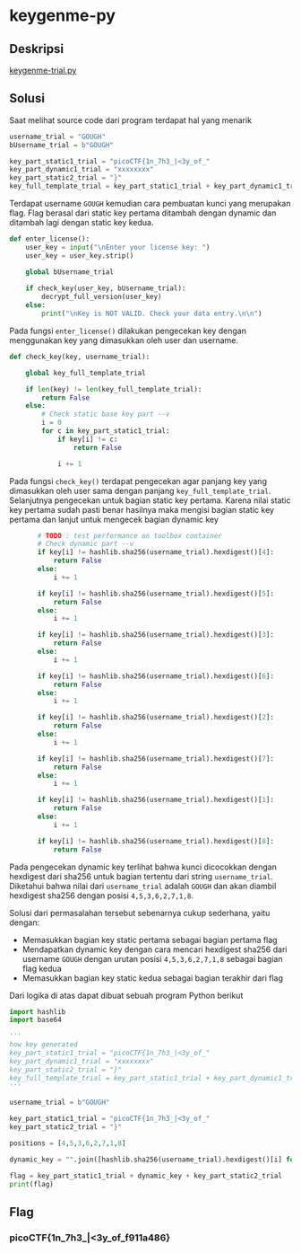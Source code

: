 # keygenme-py

## Deskripsi
[keygenme-trial.py](https://mercury.picoctf.net/static/b016c61bd2cc0be05a59da1dde67a2ac/keygenme-trial.py)

## Solusi
Saat melihat source code dari program terdapat hal yang menarik
``` python
username_trial = "GOUGH"
bUsername_trial = b"GOUGH"

key_part_static1_trial = "picoCTF{1n_7h3_|<3y_of_"
key_part_dynamic1_trial = "xxxxxxxx"
key_part_static2_trial = "}"
key_full_template_trial = key_part_static1_trial + key_part_dynamic1_trial + key_part_static2_trial
```
Terdapat username `GOUGH` kemudian cara pembuatan kunci yang merupakan flag. Flag berasal dari static key pertama ditambah dengan dynamic dan ditambah lagi dengan static key kedua.

``` python
def enter_license():
    user_key = input("\nEnter your license key: ")
    user_key = user_key.strip()

    global bUsername_trial
    
    if check_key(user_key, bUsername_trial):
        decrypt_full_version(user_key)
    else:
        print("\nKey is NOT VALID. Check your data entry.\n\n")
```
Pada fungsi `enter_license()` dilakukan pengecekan key dengan menggunakan key yang dimasukkan oleh user dan username.

``` python
def check_key(key, username_trial):

    global key_full_template_trial

    if len(key) != len(key_full_template_trial):
        return False
    else:
        # Check static base key part --v
        i = 0
        for c in key_part_static1_trial:
            if key[i] != c:
                return False

            i += 1
 ```
 Pada fungsi `check_key()` terdapat pengecekan agar panjang key yang dimasukkan oleh user sama dengan panjang `key_full_template_trial`.
 Selanjutnya pengecekan untuk bagian static key pertama. Karena nilai static key pertama sudah pasti benar hasilnya maka mengisi bagian static key pertama dan lanjut untuk mengecek bagian dynamic key
 
 ``` python
        # TODO : test performance on toolbox container
        # Check dynamic part --v
        if key[i] != hashlib.sha256(username_trial).hexdigest()[4]:
            return False
        else:
            i += 1

        if key[i] != hashlib.sha256(username_trial).hexdigest()[5]:
            return False
        else:
            i += 1

        if key[i] != hashlib.sha256(username_trial).hexdigest()[3]:
            return False
        else:
            i += 1

        if key[i] != hashlib.sha256(username_trial).hexdigest()[6]:
            return False
        else:
            i += 1

        if key[i] != hashlib.sha256(username_trial).hexdigest()[2]:
            return False
        else:
            i += 1

        if key[i] != hashlib.sha256(username_trial).hexdigest()[7]:
            return False
        else:
            i += 1

        if key[i] != hashlib.sha256(username_trial).hexdigest()[1]:
            return False
        else:
            i += 1

        if key[i] != hashlib.sha256(username_trial).hexdigest()[8]:
            return False
 ```
 Pada pengecekan dynamic key terlihat bahwa kunci dicocokkan dengan hexdigest dari sha256 untuk bagian tertentu dari string `username_trial`. Diketahui bahwa nilai dari `username_trial` adalah `GOUGH` dan akan diambil hexdigest sha256 dengan posisi `4,5,3,6,2,7,1,8`. 

Solusi dari permasalahan tersebut sebenarnya cukup sederhana, yaitu dengan:
- Memasukkan bagian key static pertama sebagai bagian pertama flag
- Mendapatkan dynamic key dengan cara mencari hexdigest sha256 dari username `GOUGH` dengan urutan posisi `4,5,3,6,2,7,1,8` sebagai bagian flag kedua
- Memasukkan bagian key static kedua sebagai bagian terakhir dari flag

Dari logika di atas dapat dibuat sebuah program Python berikut
``` python
import hashlib
import base64

'''
how key generated
key_part_static1_trial = "picoCTF{1n_7h3_|<3y_of_"
key_part_dynamic1_trial = "xxxxxxxx"
key_part_static2_trial = "}"
key_full_template_trial = key_part_static1_trial + key_part_dynamic1_trial + key_part_static2_trial
'''

username_trial = b"GOUGH"

key_part_static1_trial = "picoCTF{1n_7h3_|<3y_of_"
key_part_static2_trial = "}"

positions = [4,5,3,6,2,7,1,8]

dynamic_key = "".join([hashlib.sha256(username_trial).hexdigest()[i] for i in positions])

flag = key_part_static1_trial + dynamic_key + key_part_static2_trial
print(flag)
```

## Flag
### picoCTF{1n_7h3_|<3y_of_f911a486}
